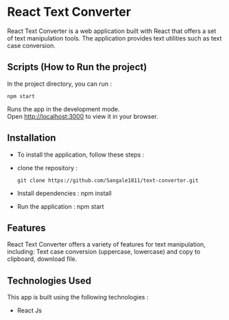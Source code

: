 #  React Text Converter

React Text Converter is a web application built with React that offers a set of text manipulation tools. The application provides text utilities such as text case conversion.

## Scripts (How to Run the project)

In the project directory, you can run :

 `npm start`

Runs the app in the development mode.\
Open [http://localhost:3000](http://localhost:3000) to view it in your browser.

## Installation

- To install the application, follow these steps :

- clone the repository : 

    `git clone https://github.com/Sangale1811/text-converter.git`

- Install dependencies : npm install

- Run the application : npm start

## Features

React Text Converter offers a variety of features for text manipulation, including: Text case conversion (uppercase, lowercase) and copy to clipboard, download file.

## Technologies Used

This app is built using the following technologies :

- React Js
